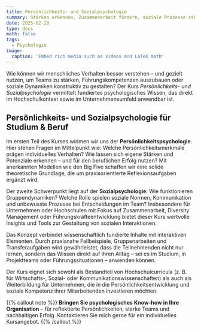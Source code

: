 ```yaml
---
title: Persönlichkeits- und Sozialpsychologie
summary: Stärken erkennen, Zusammenarbeit fördern, soziale Prozesse steuern – fundiertes Wissen für nachhaltigen Erfolg.
date: 2025-02-28
type: docs
math: false
tags:
  - Psychologie
image:
  caption: 'Embed rich media such as videos and LaTeX math'
---
```


Wie können wir menschliches Verhalten besser verstehen – und gezielt nutzen, um Teams zu stärken, Führungskompetenzen auszubauen oder soziale Dynamiken konstruktiv zu gestalten? Der Kurs _Persönlichkeits- und Sozialpsychologie_ vermittelt fundiertes psychologisches Wissen, das direkt im Hochschulkontext sowie im Unternehmensumfeld anwendbar ist.


## Persönlichkeits- und Sozialpsychologie für Studium & Beruf

Im ersten Teil des Kurses widmen wir uns der **Persönlichkeitspsychologie**. Hier stehen Fragen im Mittelpunkt wie: Welche Persönlichkeitsmerkmale prägen individuelles Verhalten? Wie lassen sich eigene Stärken und Potenziale erkennen – und für den beruflichen Erfolg nutzen? Mit anerkannten Modellen wie den Big Five schaffen wir eine solide theoretische Grundlage, die um praxisorientierte Reflexionsaufgaben ergänzt wird.

Der zweite Schwerpunkt liegt auf der **Sozialpsychologie**: Wie funktionieren Gruppendynamiken? Welche Rolle spielen soziale Normen, Kommunikation und unbewusste Prozesse bei Entscheidungen im Team? Insbesondere für Unternehmen oder Hochschulen mit Fokus auf Zusammenarbeit, Diversity Management oder Führungskräfteentwicklung bietet dieser Kurs wertvolle Insights und Tools zur Gestaltung von sozialen Interaktionen.

Das Konzept verbindet wissenschaftlich fundierte Inhalte mit interaktiven Elementen. Durch praxisnahe Fallbeispiele, Gruppenarbeiten und Transferaufgaben wird gewährleistet, dass die Teilnehmenden nicht nur lernen, sondern das Wissen direkt auf ihren Alltag – sei es im Studium, in Projektteams oder Führungssituationen – anwenden können.

Der Kurs eignet sich sowohl als Bestandteil von Hochschulcurricula (z. B. für Wirtschafts-, Sozial- oder Kommunikationswissenschaften) als auch als Weiterbildung für Unternehmen, die in die Persönlichkeitsentwicklung und soziale Kompetenz ihrer Mitarbeitenden investieren möchten.


{{% callout note %}}
**Bringen Sie psychologisches Know-how in Ihre Organisation** – für reflektierte Persönlichkeiten, starke Teams und nachhaltigen Erfolg. 
Kontaktieren Sie mich gerne für ein individuelles Kursangebot.
{{% /callout %}}